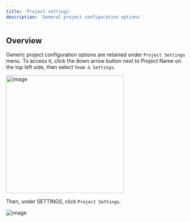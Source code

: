 ```yaml
---
title: 'Project settings'
description: 'General project configuration options'
---
```


## Overview

Generic project configuration options are retained under `Project Settings` menu. To access it, click the down arrow button next to Project Name on the top left side, then select `Team & Settings`.

<img width="322" alt="image" src="https://user-images.githubusercontent.com/35857179/194856648-67936db0-ee4d-4060-be3d-af9f86ef8fc6.png" />

Then, under SETTINGS, click `Project Settings`.

![image](https://user-images.githubusercontent.com/35857179/219830971-9518fa21-a45c-4d49-af3f-2f933d779ecd.png)
